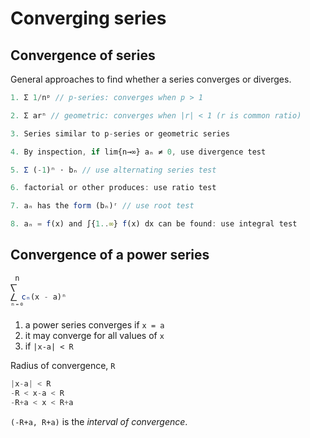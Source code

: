 # Converging series

## Convergence of series

General approaches to find whether a series converges or diverges.

```js
1. Σ 1/nᵖ // p-series: converges when p > 1

2. Σ arⁿ // geometric: converges when |r| < 1 (r is common ratio)

3. Series similar to p-series or geometric series

4. By inspection, if lim{n→∞} aₙ ≠ 0, use divergence test

5. Σ (-1)ⁿ ⋅ bₙ // use alternating series test

6. factorial or other produces: use ratio test

7. aₙ has the form (bₙ)ʳ // use root test

8. aₙ = f(x) and ∫{1..∞} f(x) dx can be found: use integral test
```

## Convergence of a power series

```js
 n
⎲
⎳ cₙ(x - a)ⁿ
ⁿ⁼⁰
```

1. a power series converges if `x = a`
2. it may converge for all values of `x`
3. if `|x-a| < R`

Radius of convergence, `R`

```js
|x-a| < R
-R < x-a < R
-R+a < x < R+a
```

`(-R+a, R+a)` is the *interval of convergence*.
